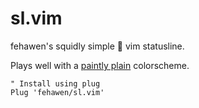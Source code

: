 # sl.vim

fehawen's squidly simple :squid: vim statusline.

Plays well with a [paintly plain](https://github.com/fehawen/cs.vim) colorscheme.

```vim
" Install using plug
Plug 'fehawen/sl.vim'
```
